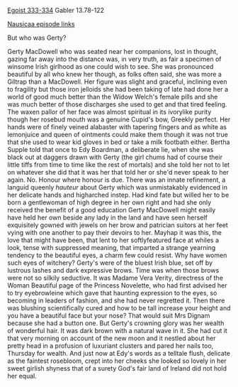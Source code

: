 [Egoist 333-334](https://archive.org/stream/ulysses00joyc_1?ref=ol#page/333/mode/1up) Gabler 13.78-122

[Nausicaa episode links](https://github.com/upup1904/ulysses_splits/blob/master/nausicaa/episode_links_nausicaa.md)

But who was Gerty?

Gerty MacDowell who was seated near her companions, lost in thought,
gazing far away into the distance was, in very truth, as fair a specimen
of winsome Irish girlhood as one could wish to see. She was pronounced
beautiful by all who knew her though, as folks often said, she was more
a Giltrap than a MacDowell. Her figure was slight and graceful,
inclining even to fragility but those iron jelloids she had been taking
of late had done her a world of good much better than the Widow Welch's
female pills and she was much better of those discharges she used to get
and that tired feeling. The waxen pallor of her face was almost
spiritual in its ivorylike purity though her rosebud mouth was a genuine
Cupid's bow, Greekly perfect. Her hands were of finely veined alabaster
with tapering fingers and as white as lemonjuice and queen of ointments
could make them though it was not true that she used to wear kid gloves
in bed or take a milk footbath either. Bertha Supple told that once to
Edy Boardman, a deliberate lie, when she was black out at daggers drawn
with Gerty (the girl chums had of course their little tiffs from time to
time like the rest of mortals) and she told her not to let on whatever
she did that it was her that told her or she'd never speak to her again.
No. Honour where honour is due. There was an innate refinement, a
languid queenly *hauteur* about Gerty which was unmistakably evidenced
in her delicate hands and higharched instep. Had kind fate but willed
her to be born a gentlewoman of high degree in her own right and had she
only received the benefit of a good education Gerty MacDowell might
easily have held her own beside any lady in the land and have seen
herself exquisitely gowned with jewels on her brow and patrician suitors
at her feet vying with one another to pay their devoirs to her. Mayhap
it was this, the love that might have been, that lent to her
softlyfeatured face at whiles a look, tense with suppressed meaning,
that imparted a strange yearning tendency to the beautiful eyes, a charm
few could resist. Why have women such eyes of witchery? Gerty's were of
the bluest Irish blue, set off by lustrous lashes and dark expressive
brows. Time was when those brows were not so silkily seductive. It was
Madame Vera Verity, directress of the Woman Beautiful page of the
Princess Novelette, who had first advised her to try eyebrowleine which
gave that haunting expression to the eyes, so becoming in leaders of
fashion, and she had never regretted it. Then there was blushing
scientifically cured and how to be tall increase your height and you
have a beautiful face but your nose? That would suit Mrs Dignam because
she had a button one. But Gerty's crowning glory was her wealth of
wonderful hair. It was dark brown with a natural wave in it. She had cut
it that very morning on account of the new moon and it nestled about her
pretty head in a profusion of luxuriant clusters and pared her nails
too, Thursday for wealth. And just now at Edy's words as a telltale
flush, delicate as the faintest rosebloom, crept into her cheeks she
looked so lovely in her sweet girlish shyness that of a surety God's
fair land of Ireland did not hold her equal.

